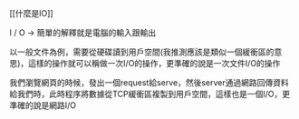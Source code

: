 [[什麼是IO]]

I / O  -> 簡單的解釋就是電腦的輸入跟輸出

以一般文件為例，需要從硬碟讀到用戶空間(我推測應該是類似一個緩衝區的意思)，這樣的操作就可以稱做一次I/O的操作，更準確的說是一次文件I/O的操作

我們瀏覽網頁的時候，發出一個request給serve，然後server通過網路回傳資料給我們時，此時程序將數據從TCP緩衝區複製到用戶空間，這樣也是一個I/O，更準確的說是網路I/O